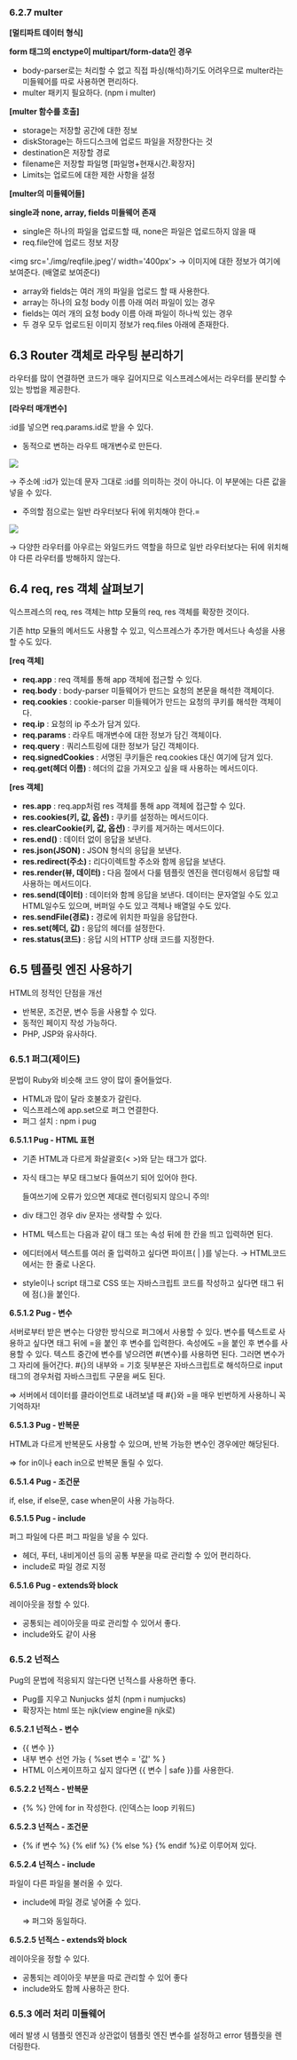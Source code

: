 ### **6.2.7 multer**

**[멀티파트 데이터 형식]**

**form 태그의 enctype이 multipart/form-data인 경우**

- body-parser로는 처리할 수 없고 직접 파싱(해석)하기도 어려우므로 multer라는 미들웨어를 따로 사용하면 편리하다.
- multer 패키지 필요하다. (npm i multer)

**[multer 함수를 호출]**

- storage는 저장할 공간에 대한 정보
- diskStorage는 하드디스크에 업로드 파일을 저장한다는 것
- destination은 저장할 경로
- filename은 저장할 파일명 [파일명+현재시간.확장자]
- Limits는 업로드에 대한 제한 사항을 설정

**[multer의 미들웨어들]**

**single과 none, array, fields 미들웨어 존재**

- single은 하나의 파일을 업로드할 때, none은 파일은 업로드하지 않을 때
- req.file안에 업로드 정보 저장

<img src='./img/reqfile.jpeg'/ width='400px'>
     → 이미지에 대한 정보가 여기에 보여준다. (배열로 보여준다)

- array와 fields는 여러 개의 파일을 업로드 할 때 사용한다.
- array는 하나의 요청 body 이름 아래 여러 파일이 있는 경우
- fields는 여러 개의 요청 body 이름 아래 파일이 하나씩 있는 경우
- 두 경우 모두 업로드된 이미지 정보가 req.files 아래에 존재한다.

## **6.3 Router 객체로 라우팅 분리하기**

라우터를 많이 연결하면 코드가 매우 길어지므로 익스프레스에서는 라우터를 분리할 수 있는 방법을 제공한다. 

**[라우터 매개변수]**

:id를 넣으면 req.params.id로 받을 수 있다.

- 동적으로 변하는 라우트 매개변수로 만든다.

<img src='./img/router1.jpeg'/>

→ 주소에 :id가 있는데 문자 그대로 :id를 의미하는 것이 아니다. 이 부분에는 다른 값을 넣을 수 있다. 

- 주의할 점으로는 일반 라우터보다 뒤에 위치해야 한다.=


<img src='./img/router2.jpeg'/>

→ 다양한 라우터를 아우르는 와일드카드 역할을 하므로 일반 라우터보다는 뒤에 위치해야 다른 라우터를 방해하지 않는다.

## **6.4 req, res 객체 살펴보기**

익스프레스의 req, res 객체는 http 모듈의 req, res 객체를 확장한 것이다. 

기존 http 모듈의 메서드도 사용할 수 있고, 익스프레스가 추가한 메서드나 속성을 사용할 수도 있다. 

**[req 객체]**

- **req.app** : req 객체를 통해 app 객체에 접근할 수 있다.
- **req.body** : body-parser 미들웨어가 만드는 요청의 본문을 해석한 객체이다.
- **req.cookies** : cookie-parser 미들웨어가 만드는 요청의 쿠키를 해석한 객체이다.
- **req.ip** : 요청의 ip 주소가 담겨 있다.
- **req.params** : 라우트 매개변수에 대한 정보가 담긴 객체이다.
- **req.query** : 쿼리스트링에 대한 정보가 담긴 객체이다.
- **req.signedCookies** : 서명된 쿠키들은 req.cookies 대신 여기에 담겨 있다.
- **req.get(헤더 이름)** : 헤더의 값을 가져오고 싶을 때 사용하는 메서드이다.

**[res 객체]**

- **res.app** :  req.app처럼 res 객체를 통해 app 객체에 접근할 수 있다.
- **res.cookies(키, 값, 옵션) :** 쿠키를 설정하는 메서드이다.
- **res.clearCookie(키, 값, 옵션)** : 쿠키를 제거하는 메서드이다.
- **res.end()** : 데이터 없이 응답을 보낸다.
- **res.json(JSON) :** JSON 형식의 응답을 보낸다.
- **res.redirect(주소) :** 리다이렉트할 주소와 함께 응답을 보낸다.
- **res.render(뷰, 데이터) :** 다음 절에서 다룰 템플릿 엔진을 렌더링해서 응답할 때 사용하는 메서드이다.
- **res.send(데이터)** : 데이터와 함께 응답을 보낸다. 데이터는 문자열일 수도 있고 HTML일수도 있으며, 버퍼일 수도 있고 객체나 배열일 수도 있다.
- **res.sendFile(경로) :** 경로에 위치한 파일을 응답한다.
- **res.set(헤더, 값) :** 응답의 헤더를 설정한다.
- **res.status(코드)** : 응답 시의 HTTP 상태 코드를 지정한다.

## **6.5 템플릿 엔진 사용하기**

HTML의 정적인 단점을 개선

- 반복문, 조건문, 변수 등을 사용할 수 있다.
- 동적인 페이지 작성 가능하다.
- PHP, JSP와 유사하다.

### 6.5.1 퍼그(제이드)

문법이 Ruby와 비슷해 코드 양이 많이 줄어들었다.

- HTML과 많이 달라 호불호가 갈린다.
- 익스프레스에 app.set으로 퍼그 연결한다.
- 퍼그 설치 : npm i pug

**6.5.1.1 Pug - HTML 표현**

- 기존 HTML과 다르게 화살괄호(< >)와 닫는 태그가 없다.
- 자식 태그는 부모 태그보다 들여쓰기 되어 있어야 한다.
    
    들여쓰기에 오류가 있으면 제대로 렌더링되지 않으니 주의!
    
- div 태그인 경우 div 문자는 생략할 수 있다.
- HTML 텍스트는 다음과 같이 태그 또는 속성 뒤에 한 칸을 띄고 입력하면 된다.
- 에디터에서 텍스트를 여러 줄 입력하고 싶다면 파이프( | )를 넣는다. → HTML코드에서는 한 줄로 나온다.
- style이나 script 태그로 CSS 또는 자바스크립트 코드를 작성하고 싶다면 태그 뒤에 점(.)을 붙인다.

**6.5.1.2 Pug - 변수**

서버로부터 받은 변수는 다양한 방식으로 퍼그에서 사용할 수 있다. 변수를 텍스트로 사용하고 싶다면 태그 뒤에 =을 붙인 후 변수를 입력한다. 속성에도 =을 붙인 후 변수를 사용할 수 있다. 텍스트 중간에 변수를 넣으려면 #{변수}를 사용하면 된다. 그러면 변수가 그 자리에 들어간다. #{}의 내부와 = 기호 뒷부분은 자바스크립트로 해석하므로 input 태그의 경우처럼 자바스크립트 구문을 써도 된다.

⇒ 서버에서 데이터를 클라이언트로 내려보낼 때 #{}와 =을 매우 빈번하게 사용하니 꼭 기억하자!

**6.5.1.3 Pug - 반복문**

HTML과 다르게 반복문도 사용할 수 있으며, 반복 가능한 변수인 경우에만 해당된다. 

⇒ for in이나 each in으로 반복문 돌릴 수 있다.

**6.5.1.4 Pug - 조건문** 

if, else, if else문, case when문이 사용 가능하다. 

**6.5.1.5 Pug - include**

퍼그 파일에 다른 퍼그 파일을 넣을 수 있다.

- 헤더, 푸터, 내비게이션 등의 공통 부분을 따로 관리할 수 있어 편리하다.
- include로 파일 경로 지정

**6.5.1.6 Pug - extends와 block**

레이아웃을 정할 수 있다.

- 공통되는 레이아웃을 따로 관리할 수 있어서 좋다.
- include와도 같이 사용

### 6.5.2 넌적스

Pug의 문법에 적응되지 않는다면 넌적스를 사용하면 좋다.

- Pug를 지우고 Nunjucks 설치 (npm i numjucks)
- 확장자는 html 또는 njk(view engine을 njk로)

**6.5.2.1 넌적스 - 변수**

- {{ 변수 }}
- 내부 변수 선언 가능 { %set 변수 = '값' % }
- HTML 이스케이프하고 싶지 않다면 {{ 변수 | safe }}를 사용한다.

**6.5.2.2 넌적스 - 반복문**

- {%  %} 안에 for in 작성한다. (인덱스는 loop 키워드)

**6.5.2.3 넌적스 - 조건문**

- {% if 변수 %} {% elif %} {% else %} {% endif %}로 이루어져 있다.

**6.5.2.4 넌적스 - include**

파일이 다른 파일을 불러올 수 있다. 

- include에 파일 경로 넣어줄 수 있다.
    
    ⇒ 퍼그와 동일하다.
    

**6.5.2.5 넌적스 - extends와 block**

레이아웃을 정할 수 있다. 

- 공통되는 레이아웃 부분을 따로 관리할 수 있어 좋다
- include와도 함께 사용하곤 한다.

### 6.5.3 에러 처리 미들웨어

에러 발생 시 템플릿 엔진과 상관없이 템플릿 엔진 변수를 설정하고 error 템플릿을 렌더링한다.
